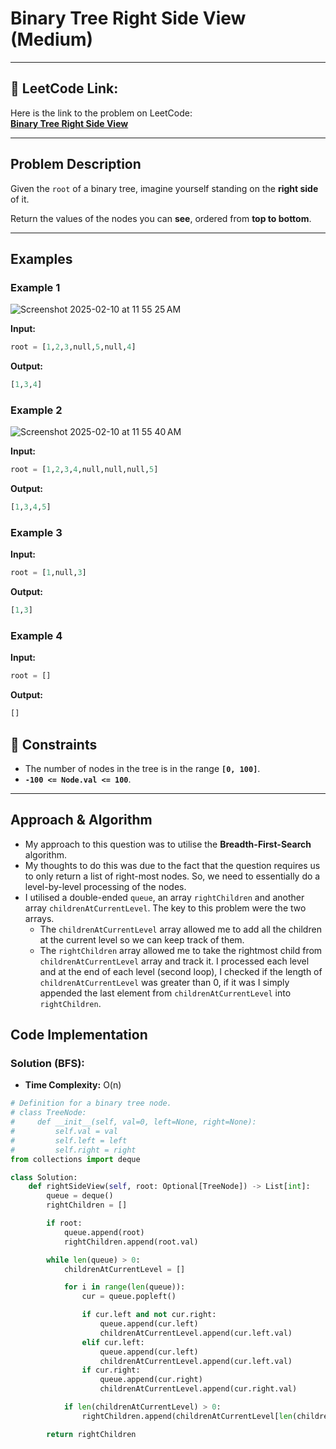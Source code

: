 # Binary Tree Right Side View (Medium)

---

## 🔗 LeetCode Link:

Here is the link to the problem on LeetCode:  
[**Binary Tree Right Side View**](https://leetcode.com/problems/binary-tree-right-side-view/)

---

## Problem Description

Given the `root` of a binary tree, imagine yourself standing on the **right side** of it.

Return the values of the nodes you can **see**, ordered from **top to bottom**.

---

## Examples

### **Example 1**

![Screenshot 2025-02-10 at 11 55 25 AM](https://github.com/user-attachments/assets/fae2572e-272b-40c6-b60a-0e1489813724)

**Input:**

```python
root = [1,2,3,null,5,null,4]
```

**Output:**

```python
[1,3,4]
```

### **Example 2**

![Screenshot 2025-02-10 at 11 55 40 AM](https://github.com/user-attachments/assets/70dae89f-c7ec-4de8-9b78-6d6eed120d6e)

**Input:**

```python
root = [1,2,3,4,null,null,null,5]
```

**Output:**

```python
[1,3,4,5]
```

### **Example 3**

**Input:**

```python
root = [1,null,3]
```

**Output:**

```python
[1,3]
```

### **Example 4**

**Input:**

```python
root = []
```

**Output:**

```python
[]
```

## 🔎 Constraints

- The number of nodes in the tree is in the range **`[0, 100]`**.
- **`-100 <= Node.val <= 100`**.

---

## Approach & Algorithm

- My approach to this question was to utilise the **Breadth-First-Search** algorithm.
- My thoughts to do this was due to the fact that the question requires us to only return a list of right-most nodes. So, we need to essentially do a level-by-level processing of the nodes.
- I utilised a double-ended `queue`, an array `rightChildren` and another array `childrenAtCurrentLevel`. The key to this problem were the two arrays.
  - The `childrenAtCurrentLevel` array allowed me to add all the children at the current level so we can keep track of them.
  - The `rightChildren` array allowed me to take the rightmost child from `childrenAtCurrentLevel` array and track it. I processed each level and at the end of each level (second loop), I checked if the length of `childrenAtCurrentLevel` was greater than 0, if it was I simply appended the last element from `childrenAtCurrentLevel` into `rightChildren`.

## Code Implementation

### Solution (BFS):

- **Time Complexity:** O(n)

```python
# Definition for a binary tree node.
# class TreeNode:
#     def __init__(self, val=0, left=None, right=None):
#         self.val = val
#         self.left = left
#         self.right = right
from collections import deque

class Solution:
    def rightSideView(self, root: Optional[TreeNode]) -> List[int]:
        queue = deque()
        rightChildren = []

        if root:
            queue.append(root)
            rightChildren.append(root.val)

        while len(queue) > 0:
            childrenAtCurrentLevel = []

            for i in range(len(queue)):
                cur = queue.popleft()

                if cur.left and not cur.right:
                    queue.append(cur.left)
                    childrenAtCurrentLevel.append(cur.left.val)
                elif cur.left:
                    queue.append(cur.left)
                    childrenAtCurrentLevel.append(cur.left.val)
                if cur.right:
                    queue.append(cur.right)
                    childrenAtCurrentLevel.append(cur.right.val)

            if len(childrenAtCurrentLevel) > 0:
                rightChildren.append(childrenAtCurrentLevel[len(childrenAtCurrentLevel) - 1])

        return rightChildren
```
